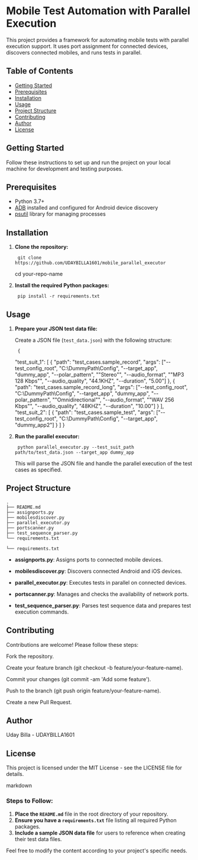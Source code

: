 # Mobile Test Automation with Parallel Execution

This project provides a framework for automating mobile tests with parallel execution support. It uses port assignment for connected devices, discovers connected mobiles, and runs tests in parallel.

## Table of Contents

- [Getting Started](#getting-started)
- [Prerequisites](#prerequisites)
- [Installation](#installation)
- [Usage](#usage)
- [Project Structure](#project-structure)
- [Contributing](#contributing)
- [Author](#author)
- [License](#license)

## Getting Started

Follow these instructions to set up and run the project on your local machine for development and testing purposes.

## Prerequisites

- Python 3.7+
- [ADB](https://developer.android.com/studio/command-line/adb) installed and configured for Android device discovery
- [psutil](https://pypi.org/project/psutil/) library for managing processes

## Installation

1. **Clone the repository:**

        git clone https://github.com/UDAYBILLA1601/mobile_parallel_executor
    cd your-repo-name
    

2. **Install the required Python packages:**

        pip install -r requirements.txt
    

## Usage

1. **Prepare your JSON test data file:**

    Create a JSON file (`test_data.json`) with the following structure:

        {
      "test_suit_1": [
        {
          "path": "test_cases.sample_record",
          "args": ["--test_config_root", "C:\\DummyPath\\Config", "--target_app", "dummy_app", "--polar_pattern", "\"Stereo\"", "--audio_format", "\"MP3 128 Kbps\"", "--audio_quality", "44.1KHZ", "--duration", "5.00"]
        },
        {
          "path": "test_cases.sample_record_long",
          "args": ["--test_config_root", "C:\\DummyPath\\Config", "--target_app", "dummy_app", "--polar_pattern", "\"Omnidirectional\"", "--audio_format", "\"WAV 256 Kbps\"", "--audio_quality", "48KHZ", "--duration", "10.00"]
        }
      ],
      "test_suit_2": [
        {
          "path": "test_cases.sample_test",
          "args": ["--test_config_root", "C:\\DummyPath\\Config", "--target_app", "dummy_app2"]
        }
      ]
    }
    

2. **Run the parallel executor:**

        python parallel_executor.py --test_suit_path path/to/test_data.json --target_app dummy_app
    

    This will parse the JSON file and handle the parallel execution of the test cases as specified.

## Project Structure

```plaintext
.
├── README.md
├── assignports.py
├── mobilesdiscover.py
├── parallel_executor.py
├── portscanner.py
├── test_sequence_parser.py
└── requirements.txt

└── requirements.txt
```


- **assignports.py**: Assigns ports to connected mobile devices.

- **mobilesdiscover.py**: Discovers connected Android and iOS devices.

- **parallel_executor.py**: Executes tests in parallel on connected devices.

- **portscanner.py**: Manages and checks the availability of network ports.

- **test_sequence_parser.py**: Parses test sequence data and prepares test execution commands.


## Contributing

Contributions are welcome! Please follow these steps:

Fork the repository.

Create your feature branch (git checkout -b feature/your-feature-name).

Commit your changes (git commit -am 'Add some feature').

Push to the branch (git push origin feature/your-feature-name).

Create a new Pull Request.


## Author

Uday Billa - UDAYBILLA1601
## License

This project is licensed under the MIT License - see the LICENSE file for details.


markdown

### Steps to Follow:
1. **Place the `README.md`** file in the root directory of your repository.
2. **Ensure you have a `requirements.txt`** file listing all required Python packages.
3. **Include a sample JSON data file** for users to reference when creating their test data files.

Feel free to modify the content according to your project's specific needs.
